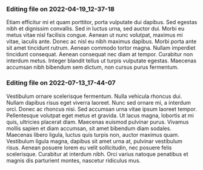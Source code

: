 

### Editing file on 2022-04-19_12-37-18

Etiam efficitur mi et quam porttitor, porta vulputate dui dapibus. Sed egestas nibh et dignissim convallis. Sed in luctus urna, sed auctor dui. Morbi eu metus vitae nisl facilisis congue. Aenean ut nunc volutpat, maximus mi vitae, iaculis ante. Donec ac nisl eu nibh maximus dapibus. Morbi porta ante sit amet tincidunt rutrum. Aenean commodo tortor magna. Nullam imperdiet tincidunt consequat. Aenean consequat nec diam at tempor. Curabitur non interdum metus. Integer blandit tellus ut turpis vulputate egestas. Maecenas accumsan nibh bibendum sem dictum, non cursus purus fermentum.




### Editing file on 2022-07-13_17-44-07

Vestibulum ornare scelerisque fermentum. Nulla vehicula rhoncus dui. Nullam dapibus risus eget viverra laoreet. Nunc sed ornare mi, a interdum orci. Donec ac rhoncus nisi. Sed accumsan urna vitae ipsum laoreet tempor. Pellentesque volutpat eget metus et gravida. Ut lacus magna, lobortis at mi quis, ultricies placerat diam. Maecenas euismod pulvinar purus. Vivamus mollis sapien et diam accumsan, sit amet bibendum diam sodales. Maecenas libero ligula, luctus quis turpis non, auctor maximus quam. Vestibulum ligula magna, dapibus sit amet urna at, pulvinar vestibulum risus. Aenean posuere lorem eu velit sollicitudin, nec posuere felis scelerisque. Curabitur at interdum nibh. Orci varius natoque penatibus et magnis dis parturient montes, nascetur ridiculus mus.


